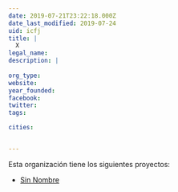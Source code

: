 ```yaml
---
date: 2019-07-21T23:22:18.000Z
date_last_modified: 2019-07-24
uid: icfj
title: |
  X
legal_name: 
description: |
  
org_type: 
website: 
year_founded: 
facebook: 
twitter: 
tags:

cities: 


---
```


Esta organización tiene los siguientes proyectos:

- [Sin Nombre](/proyectos/sin-nombre)
